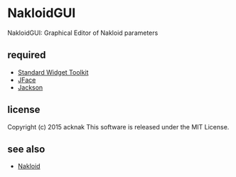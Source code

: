 NakloidGUI
======================
NakloidGUI: Graphical Editor of Nakloid parameters

required
------
* [Standard Widget Toolkit](http://www.eclipse.org/swt/)
* [JFace](http://wiki.eclipse.org/JFace)
* [Jackson](http://wiki.fasterxml.com/JacksonHome)

license
----------
Copyright (c) 2015 acknak
This software is released under the MIT License.

see also
------
* [Nakloid](https://github.com/acknak/Nakloid)
